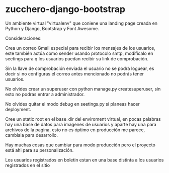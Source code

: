 # zucchero-django-bootstrap
Un ambiente virtual "virtualenv" que coniene una landing page creada en Python y Django, Bootstrap y Font Awesome.

Consideraciones:

Crea un correo Gmail especial para recibir los mensajes de los usuarios, este también actúa como sender usando protocolo smtp, modificalo en seetings para q los usuarios puedan recibir su link de comprobación.

Sin la llave de comprobación enviada el usuario no se podrá loguear, es decir si no configuras el correo antes mencionado no podrás tener usuarios.

No olvides crear un superuser con python manage.py createsuperuser,
sin esto no podras entrar a administrador.

No olvides quitar el modo debug en seetings.py si planeas hacer deployment.

Cree un static root en el base_dir del enviroment virtual, en pocas palabras hay una base de datos para imagenes de usuarios y aparte hay una para archivos de la pagina, esto no es óptimo en producción me parece, cambiala para desarrollo.

Hay muchas cosas que cambiar para modo producción pero el proyecto está ahi para su personalización.

Los usuarios registrados en boletin estan en una base distinta a los usuarios registrados en el sitio

